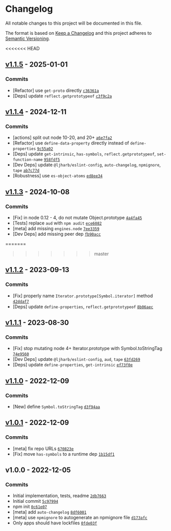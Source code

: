 # Changelog

All notable changes to this project will be documented in this file.

The format is based on [Keep a Changelog](https://keepachangelog.com/en/1.0.0/)
and this project adheres to [Semantic Versioning](https://semver.org/spec/v2.0.0.html).

<<<<<<< HEAD
## [v1.1.5](https://github.com/ljharb/Iterator.prototype/compare/v1.1.4...v1.1.5) - 2025-01-01

### Commits

- [Refactor] use `get-proto` directly [`c36361a`](https://github.com/ljharb/Iterator.prototype/commit/c36361a6a83b128c054cc8ebed15a16436332255)
- [Deps] update `reflect.getprototypeof` [`c3f9c2a`](https://github.com/ljharb/Iterator.prototype/commit/c3f9c2a4aa0b84585e4990f465ca28771337c4b9)

## [v1.1.4](https://github.com/ljharb/Iterator.prototype/compare/v1.1.3...v1.1.4) - 2024-12-11

### Commits

- [actions] split out node 10-20, and 20+ [`a6e7fa2`](https://github.com/ljharb/Iterator.prototype/commit/a6e7fa21e5f470551594db6caf497ac3a1e1aa29)
- [Refactor] use `define-data-property` directly instead of `define-properties` [`9c55a02`](https://github.com/ljharb/Iterator.prototype/commit/9c55a029f606e751deb3bcbca4cff622acf806bc)
- [Deps] update `get-intrinsic`, `has-symbols`, `reflect.getprototypeof`, `set-function-name` [`958fdf5`](https://github.com/ljharb/Iterator.prototype/commit/958fdf52e5a331a2c35d7c70ca51272e7800c2f9)
- [Dev Deps] update `@ljharb/eslint-config`, `auto-changelog`, `npmignore`, `tape` [`ab7c77d`](https://github.com/ljharb/Iterator.prototype/commit/ab7c77d7be8fe91b0a54b7e61eae85ba9c717bbe)
- [Robustness] use `es-object-atoms` [`ed8ee34`](https://github.com/ljharb/Iterator.prototype/commit/ed8ee3447ea912e6f915247d0245f59717ece94f)

## [v1.1.3](https://github.com/ljharb/Iterator.prototype/compare/v1.1.2...v1.1.3) - 2024-10-08

### Commits

- [Fix] in node 0.12 - 4, do not mutate Object.prototype [`4a4fa45`](https://github.com/ljharb/Iterator.prototype/commit/4a4fa458728ec2cb0c8e182956020989c7fb0573)
- [Tests] replace `aud` with `npm audit` [`ece6082`](https://github.com/ljharb/Iterator.prototype/commit/ece60822ffcd87c82db10add871cb9958c875e4f)
- [meta] add missing `engines.node` [`7ee3359`](https://github.com/ljharb/Iterator.prototype/commit/7ee335941706c5cebf940b541a73b4414fd47508)
- [Dev Deps] add missing peer dep [`fb90acc`](https://github.com/ljharb/Iterator.prototype/commit/fb90accee214ee8c40046edd6f90d6d0e983961a)

=======
>>>>>>> master
## [v1.1.2](https://github.com/ljharb/Iterator.prototype/compare/v1.1.1...v1.1.2) - 2023-09-13

### Commits

- [Fix] properly name `Iterator.prototype[Symbol.iterator]` method [`42ddaf7`](https://github.com/ljharb/Iterator.prototype/commit/42ddaf757d941ab3e5baf341ccb2598b8b86a1a1)
- [Deps] update `define-properties`, `reflect.getprototypeof` [`8b06aec`](https://github.com/ljharb/Iterator.prototype/commit/8b06aec1a6e79c14806a4ba1e783a2dc79de5e5d)

## [v1.1.1](https://github.com/ljharb/Iterator.prototype/compare/v1.1.0...v1.1.1) - 2023-08-30

### Commits

- [Fix] stop mutating node 4+ Iterator.prototype with Symbol.toStringTag [`74e9560`](https://github.com/ljharb/Iterator.prototype/commit/74e9560c10fcdadb207fea82577946976b9a87da)
- [Dev Deps] update `@ljharb/eslint-config`, `aud`, `tape` [`63fd269`](https://github.com/ljharb/Iterator.prototype/commit/63fd269da6a0a39f79bc48b887b7ec81b6e5e0a0)
- [Deps] update `define-properties`, `get-intrinsic` [`ef73f0e`](https://github.com/ljharb/Iterator.prototype/commit/ef73f0e78223e7eb09a987bc0614a802585e376a)

## [v1.1.0](https://github.com/ljharb/Iterator.prototype/compare/v1.0.1...v1.1.0) - 2022-12-09

### Commits

- [New] define `Symbol.toStringTag` [`d3f94aa`](https://github.com/ljharb/Iterator.prototype/commit/d3f94aaebf65eba391f702815216a32c5b6cbf18)

## [v1.0.1](https://github.com/ljharb/Iterator.prototype/compare/v1.0.0...v1.0.1) - 2022-12-09

### Commits

- [meta] fix repo URLs [`670823e`](https://github.com/ljharb/Iterator.prototype/commit/670823e0c547003a1006dcd0d27a22395a8dff1a)
- [Fix] move `has-symbols` to a runtime dep [`1b15df1`](https://github.com/ljharb/Iterator.prototype/commit/1b15df1dd481d9e12fbcf25f540b6ccfe9c51502)

## v1.0.0 - 2022-12-05

### Commits

- Initial implementation, tests, readme [`2db7663`](https://github.com/ljharb/Iterator.prototype/commit/2db76638655461506671b62ee97800288ae6d95b)
- Initial commit [`5c97994`](https://github.com/ljharb/Iterator.prototype/commit/5c979947a473848bf28d1bf286b813a6756a9700)
- npm init [`0c61e07`](https://github.com/ljharb/Iterator.prototype/commit/0c61e079e02b7604bfeaab3aa383171286bd4563)
- [meta] add `auto-changelog` [`8df6001`](https://github.com/ljharb/Iterator.prototype/commit/8df6001310793f8753fd776dc5db485e51624867)
- [meta] use `npmignore` to autogenerate an npmignore file [`d173afc`](https://github.com/ljharb/Iterator.prototype/commit/d173afcd7ef5bdfc1c5b9e90baf75885186a339e)
- Only apps should have lockfiles [`0fde03f`](https://github.com/ljharb/Iterator.prototype/commit/0fde03f141f5053fcba79a8bff09d410e25be201)
